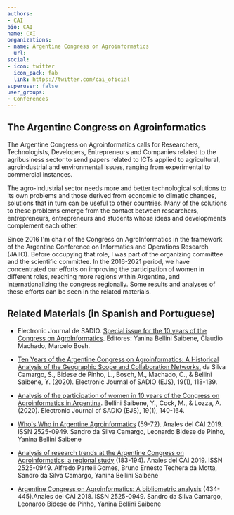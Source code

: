 ```yaml
---
authors:
- CAI
bio: CAI
name: CAI
organizations:
- name: Argentine Congress on Agroinformatics
  url: 
social:
- icon: twitter
  icon_pack: fab
  link: https://twitter.com/cai_oficial
superuser: false
user_groups:
- Conferences
---
```




## The Argentine Congress on Agroinformatics

The Argentine Congress on Agroinformatics calls for Researchers, Technologists, Developers, Entrepreneurs and Companies related to the agribusiness sector to send papers related to ICTs applied to agricultural, agroindustrial and environmental issues, ranging from experimental to commercial instances.

The agro-industrial sector needs more and better technological solutions to its own problems and those derived from economic to climatic changes, solutions that in turn can be useful to other countries. Many of the solutions to these problems emerge from the contact between researchers, entrepreneurs, entrepreneurs and students whose ideas and developments complement each other.

Since 2016 I'm chair of the Congress on AgroInformatics in the framework of the Argentine Conference on Informatics and Operations Research (JAIIO). Before occupying that role, I was part of the organizing committee and the scientific committee. In the 2016-2021 period, we have concentrated our efforts on improving the participation of women in different roles, reaching more regions within Argentina, and internationalizing the congress regionally. Some results and analyses of these efforts can be seen in the related materials.


## Related Materials (in Spanish and Portuguese)

* Electronic Journal de SADIO.  [Special issue for the 10 years of the Congress on AgroInformatics](https://publicaciones.sadio.org.ar/index.php/EJS/issue/view/20). Editores: Yanina Bellini Saibene, Claudio Machado, Marcelo Bosh.

* [Ten Years of the Argentine Congress on Agroinformatics: A Historical Analysis of the Geographic Scope and Collaboration Networks.](https://publicaciones.sadio.org.ar/index.php/EJS/article/view/160) da Silva Camargo, S., Bidese de Pinho, L., Bosch, M., Machado, C., & Bellini Saibene, Y. (2020).  Electronic Journal of SADIO (EJS), 19(1), 118-139.

* [Analysis of the participation of women in 10 years of the Congress on Agroinformatics in Argentina](https://publicaciones.sadio.org.ar/index.php/EJS/article/view/161). Bellini Saibene, Y., Cock, M., & Lozza, A. (2020). Electronic Journal of SADIO (EJS), 19(1), 140-164.

* [Who's Who in Argentine Agroinformatics](http://170.210.201.137/pdfs/cai/CAI-06.pdf) (59-72). Anales del CAI 2019. ISSN 2525-0949. Sandro da Silva Camargo, Leonardo Bidese de Pinho, Yanina Bellini Saibene

*  [Analysis of research trends at the Argentine Congress on Agroinformatics: a regional study](http://170.210.201.137/pdfs/cai/CAI-18.pdf) (183-194). Anales del CAI 2019. ISSN 2525-0949. Alfredo Parteli Gomes, Bruno Ernesto Techera da Motta, Sandro da Silva Camargo, Yanina Bellini Saibene

* [Argentine Congress on Agroinformatics: A bibliometric analysis](http://47jaiio.sadio.org.ar/sites/default/files/CAI-55.pdf) (434-445).Anales del CAI 2018. ISSN 2525-0949. Sandro da Silva Camargo, Leonardo Bidese de Pinho, Yanina Bellini Saibene
